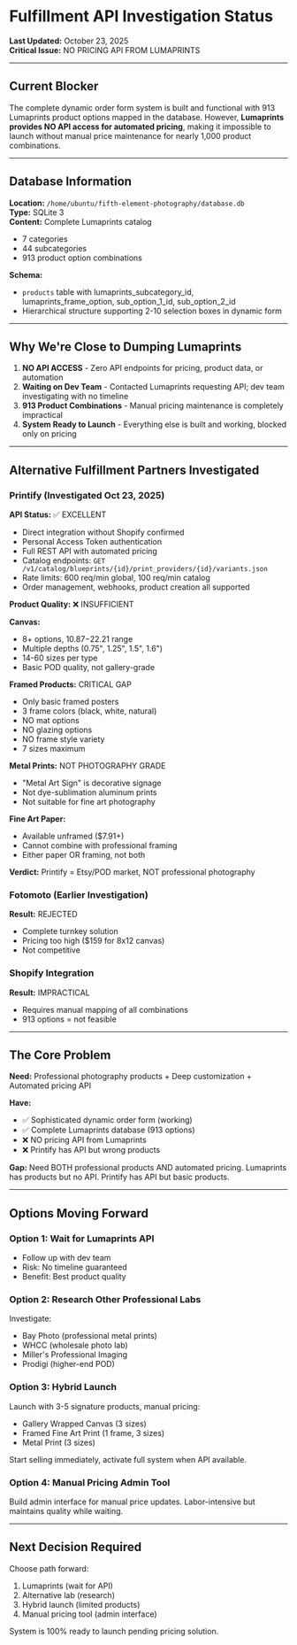 # Fulfillment API Investigation Status

**Last Updated:** October 23, 2025  
**Critical Issue:** NO PRICING API FROM LUMAPRINTS

---

## Current Blocker

The complete dynamic order form system is built and functional with 913 Lumaprints product options mapped in the database. However, **Lumaprints provides NO API access for automated pricing**, making it impossible to launch without manual price maintenance for nearly 1,000 product combinations.

---

## Database Information

**Location:** `/home/ubuntu/fifth-element-photography/database.db`  
**Type:** SQLite 3  
**Content:** Complete Lumaprints catalog
- 7 categories
- 44 subcategories  
- 913 product option combinations

**Schema:**
- `products` table with lumaprints_subcategory_id, lumaprints_frame_option, sub_option_1_id, sub_option_2_id
- Hierarchical structure supporting 2-10 selection boxes in dynamic form

---

## Why We're Close to Dumping Lumaprints

1. **NO API ACCESS** - Zero API endpoints for pricing, product data, or automation
2. **Waiting on Dev Team** - Contacted Lumaprints requesting API; dev team investigating with no timeline
3. **913 Product Combinations** - Manual pricing maintenance is completely impractical
4. **System Ready to Launch** - Everything else is built and working, blocked only on pricing

---

## Alternative Fulfillment Partners Investigated

### Printify (Investigated Oct 23, 2025)

**API Status:** ✅ EXCELLENT
- Direct integration without Shopify confirmed
- Personal Access Token authentication  
- Full REST API with automated pricing
- Catalog endpoints: `GET /v1/catalog/blueprints/{id}/print_providers/{id}/variants.json`
- Rate limits: 600 req/min global, 100 req/min catalog
- Order management, webhooks, product creation all supported

**Product Quality:** ❌ INSUFFICIENT

**Canvas:**
- 8+ options, $10.87-$22.21 range
- Multiple depths (0.75", 1.25", 1.5", 1.6")
- 14-60 sizes per type
- Basic POD quality, not gallery-grade

**Framed Products:** CRITICAL GAP
- Only basic framed posters
- 3 frame colors (black, white, natural)
- NO mat options
- NO glazing options  
- NO frame style variety
- 7 sizes maximum

**Metal Prints:** NOT PHOTOGRAPHY GRADE
- "Metal Art Sign" is decorative signage
- Not dye-sublimation aluminum prints
- Not suitable for fine art photography

**Fine Art Paper:**
- Available unframed ($7.91+)
- Cannot combine with professional framing
- Either paper OR framing, not both

**Verdict:** Printify = Etsy/POD market, NOT professional photography

### Fotomoto (Earlier Investigation)

**Result:** REJECTED  
- Complete turnkey solution
- Pricing too high ($159 for 8x12 canvas)
- Not competitive

### Shopify Integration

**Result:** IMPRACTICAL
- Requires manual mapping of all combinations
- 913 options = not feasible

---

## The Core Problem

**Need:** Professional photography products + Deep customization + Automated pricing API

**Have:**
- ✅ Sophisticated dynamic order form (working)
- ✅ Complete Lumaprints database (913 options)
- ❌ NO pricing API from Lumaprints
- ❌ Printify has API but wrong products

**Gap:** Need BOTH professional products AND automated pricing. Lumaprints has products but no API. Printify has API but basic products.

---

## Options Moving Forward

### Option 1: Wait for Lumaprints API
- Follow up with dev team
- Risk: No timeline guaranteed
- Benefit: Best product quality

### Option 2: Research Other Professional Labs
Investigate:
- Bay Photo (professional metal prints)
- WHCC (wholesale photo lab)
- Miller's Professional Imaging
- Prodigi (higher-end POD)

### Option 3: Hybrid Launch
Launch with 3-5 signature products, manual pricing:
- Gallery Wrapped Canvas (3 sizes)
- Framed Fine Art Print (1 frame, 3 sizes)  
- Metal Print (3 sizes)

Start selling immediately, activate full system when API available.

### Option 4: Manual Pricing Admin Tool
Build admin interface for manual price updates. Labor-intensive but maintains quality while waiting.

---

## Next Decision Required

Choose path forward:
1. Lumaprints (wait for API)
2. Alternative lab (research)
3. Hybrid launch (limited products)
4. Manual pricing tool (admin interface)

System is 100% ready to launch pending pricing solution.

